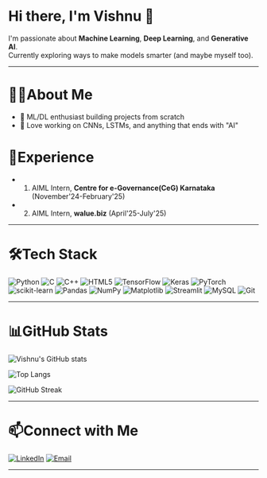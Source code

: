 # Hi there, I'm Vishnu 👋

I'm passionate about **Machine Learning**, **Deep Learning**, and **Generative AI**.  
Currently exploring ways to make models smarter (and maybe myself too).

---

# 👨‍💻About Me
- 🚀 ML/DL enthusiast building projects from scratch
- 🤖 Love working on CNNs, LSTMs, and anything that ends with "AI"

# 💼Experience
- 1. AIML Intern, **Centre for e-Governance(CeG) Karnataka** (November'24-February'25)
- 2. AIML Intern, **walue.biz** (April'25-July'25)

---

# 🛠Tech Stack
![Python](https://img.shields.io/badge/Python-3776AB?style=for-the-badge&logo=python&logoColor=white)
![C](https://img.shields.io/badge/C-00599C?style=for-the-badge&logo=c&logoColor=white)
![C++](https://img.shields.io/badge/C%2B%2B-00599C?style=for-the-badge&logo=c%2B%2B&logoColor=white)
![HTML5](https://img.shields.io/badge/HTML5-E34F26?style=for-the-badge&logo=html5&logoColor=white)
![TensorFlow](https://img.shields.io/badge/TensorFlow-FF6F00?style=for-the-badge&logo=TensorFlow&logoColor=white)
![Keras](https://img.shields.io/badge/Keras-D00000?style=for-the-badge&logo=Keras&logoColor=white)
![PyTorch](https://img.shields.io/badge/PyTorch-EE4C2C?style=for-the-badge&logo=pytorch&logoColor=white)
![scikit-learn](https://img.shields.io/badge/scikit--learn-F7931E?style=for-the-badge&logo=scikit-learn&logoColor=white)
![Pandas](https://img.shields.io/badge/Pandas-150458?style=for-the-badge&logo=pandas&logoColor=white)
![NumPy](https://img.shields.io/badge/NumPy-013243?style=for-the-badge&logo=numpy&logoColor=white)
![Matplotlib](https://img.shields.io/badge/Matplotlib-ffffff?style=for-the-badge&logo=matplotlib&logoColor=black)
![Streamlit](https://img.shields.io/badge/Streamlit-FF4B4B?style=for-the-badge&logo=streamlit&logoColor=white)
![MySQL](https://img.shields.io/badge/MySQL-4479A1?style=for-the-badge&logo=mysql&logoColor=white)
![Git](https://img.shields.io/badge/Git-F05032?style=for-the-badge&logo=git&logoColor=white)

---

# 📊GitHub Stats

![Vishnu's GitHub stats](https://github-readme-stats.vercel.app/api?username=VISHNUACHAR2004&show_icons=true&theme=radical)

![Top Langs](https://github-readme-stats.vercel.app/api/top-langs/?username=VISHNUACHAR2004&layout=compact&theme=radical)

![GitHub Streak](https://streak-stats.demolab.com?user=VISHNUACHAR2004&theme=radical)

---

# 📫Connect with Me
[![LinkedIn](https://img.shields.io/badge/LinkedIn-0077B5?style=for-the-badge&logo=linkedin&logoColor=white)](https://www.linkedin.com/in/vishnu-r-123296265/ )
[![Email](https://img.shields.io/badge/Email-D14836?style=for-the-badge&logo=gmail&logoColor=white)](mailto:vishnuradhakrishna45@gmail.com)

---

